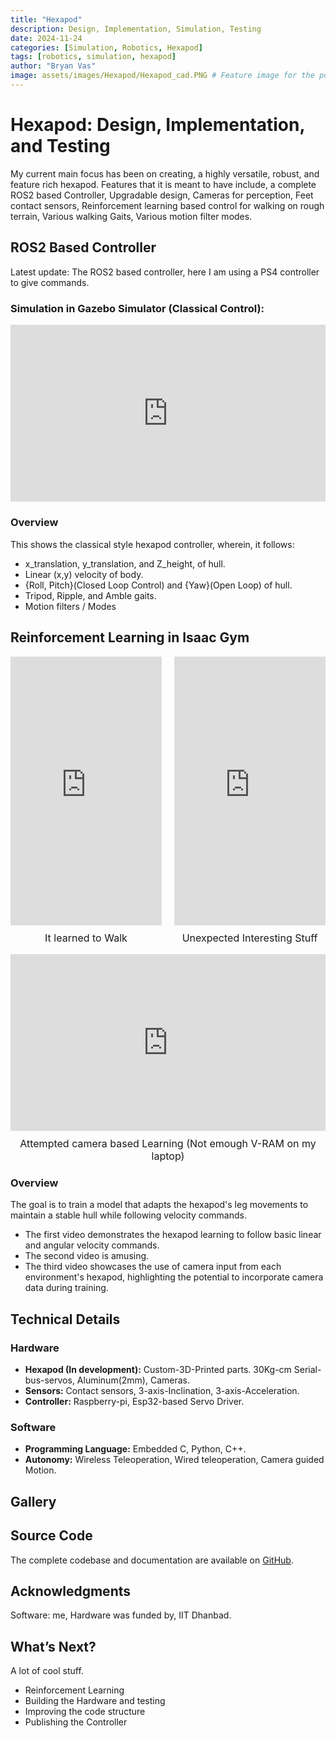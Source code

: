```yaml
---
title: "Hexapod"
description: Design, Implementation, Simulation, Testing
date: 2024-11-24
categories: [Simulation, Robotics, Hexapod]
tags: [robotics, simulation, hexapod]
author: "Bryan Vas"
image: assets/images/Hexapod/Hexapod_cad.PNG # Feature image for the post
---
```


# Hexapod: Design, Implementation, and Testing

My current main focus has been on creating, a highly versatile, robust, and feature rich hexapod. 
Features that it is meant to have include, a complete ROS2 based Controller, Upgradable design, Cameras for perception, Feet contact sensors, Reinforcement learning based control for walking on rough terrain, Various walking Gaits, Various motion filter modes.

## ROS2 Based Controller

Latest update: The ROS2 based controller, here I am using a PS4 controller to give commands.

### Simulation in Gazebo Simulator (Classical Control):

<div style="position: relative; width: 100%; padding-bottom: 56.25%; height: 0; overflow: hidden;">
  <iframe src="https://www.youtube.com/embed/OUmJqA5kmGM?si=adebjjhlsCn0wbzt&t=1" 
    frameborder="0" 
    allow="accelerometer; autoplay; clipboard-write; encrypted-media; gyroscope; picture-in-picture" 
    allowfullscreen 
    style="position: absolute; top: 0; left: 0; width: 100%; height: 100%;"></iframe>
</div>

### Overview

This shows the classical style hexapod controller, wherein, it follows:
- x_translation, y_translation, and Z_height, of hull.
- Linear (x,y) velocity of body.
- {Roll, Pitch}(Closed Loop Control) and {Yaw}(Open Loop) of hull. 
- Tripod, Ripple, and Amble gaits.
- Motion filters / Modes

## Reinforcement Learning in Isaac Gym

<div style="display: flex; justify-content: space-between; gap: 10px; flex-wrap: wrap;">
  <!-- First YouTube Short Video + Text -->
  <div style="flex: 1; max-width: 48%; text-align: center;">
    <div style="position: relative; padding-bottom: 177.78%; height: 0; overflow: hidden;">
      <iframe src="https://www.youtube.com/embed/-GyyXanEjBE?playsinline=1&mute=1" 
        frameborder="0" 
        allow="accelerometer; autoplay; clipboard-write; encrypted-media; gyroscope; picture-in-picture" 
        allowfullscreen 
        style="position: absolute; top: 0; left: 0; width: 100%; height: 100%;"></iframe>
    </div>
    <p style="font-size: 16px; margin-top: 10px;">It learned to Walk</p>
  </div>

  <!-- Second YouTube Short Video + Text -->
  <div style="flex: 1; max-width: 48%; text-align: center;">
    <div style="position: relative; padding-bottom: 177.78%; height: 0; overflow: hidden;">
      <iframe src="https://www.youtube.com/embed/ujN2bUsZ3eY" 
        frameborder="0" 
        allow="accelerometer; autoplay; clipboard-write; encrypted-media; gyroscope; picture-in-picture" 
        allowfullscreen 
        style="position: absolute; top: 0; left: 0; width: 100%; height: 100%;"></iframe>
    </div>
    <p style="font-size: 16px; margin-top: 10px;">Unexpected Interesting Stuff</p>
  </div>
</div>

<div style="flex: 1; max-width: 100%; text-align: center;">
  <div style="position: relative; padding-bottom: 56.25%; height: 0; overflow: hidden;">
    <iframe src="https://www.youtube.com/embed/t7yD85Wf9wE" 
      frameborder="0" 
      allow="accelerometer; autoplay; clipboard-write; encrypted-media; gyroscope; picture-in-picture" 
      allowfullscreen 
      style="position: absolute; top: 0; left: 0; width: 100%; height: 100%;"></iframe>
  </div>
  <p style="font-size: 16px; margin-top: 10px;">Attempted camera based Learning (Not emough V-RAM on my laptop)</p>
</div>





### Overview

The goal is to train a model that adapts the hexapod's leg movements to maintain a stable hull while following velocity commands.

- The first video demonstrates the hexapod learning to follow basic linear and angular velocity commands.
- The second video is amusing.
- The third video showcases the use of camera input from each environment's hexapod, highlighting the potential to incorporate camera data during training.

## Technical Details

### Hardware
- **Hexapod (In development):** Custom-3D-Printed parts. 30Kg-cm Serial-bus-servos, Aluminum(2mm), Cameras. 
- **Sensors:** Contact sensors, 3-axis-Inclination, 3-axis-Acceleration.
- **Controller:** Raspberry-pi, Esp32-based Servo Driver.

### Software
- **Programming Language:** Embedded C, Python, C++.
- **Autonomy:** Wireless Teleoperation, Wired teleoperation, Camera guided Motion.

## Gallery

<!-- <div style="display: grid; grid-template-columns: repeat(2, 1fr); gap: 10px;">
  <div>
    <img src="assets/images/UMV/UMV_internal.jpeg" alt="Rover Prototype" style="width: 100%;">
    <p style="text-align: center;">Figure 1: Rover prototype.</p>
  </div>
  <div>
    <img src="assets/images/UMV/umv_transmitter.jpeg" alt="Remote Control" style="width: 100%;">
    <p style="text-align: center;">Figure 2: Remote Control.</p>
  </div>
  <div>
    <img src="assets/images/UMV/Hostgator_data_example.png" alt="Stored Data" style="width: 100%;">
    <p style="text-align: center;">Figure 3: Stored Data.</p>
  </div>
  <div>
    <img src="assets/images/UMV/umv_live_page.jpeg" alt="Live Data" style="width: 100%;">
    <p style="text-align: center;">Figure 4: Live Data.</p>
  </div>
</div> -->


## Source Code

The complete codebase and documentation are available on [GitHub](https://github.com/bryanvas-cpu/Isaac_gym).

## Acknowledgments

Software: me, Hardware was funded by, IIT Dhanbad.

## What’s Next?

A lot of cool stuff.
- Reinforcement Learning
- Building the Hardware and testing
- Improving the code structure
- Publishing the Controller
